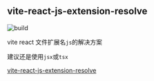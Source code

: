 ## vite-react-js-extension-resolve

![build](https://github.com/freeshineit/vite-react-js-extension-resolve/workflows/build/badge.svg)

vite react 文件扩展名`js`的解决方案

建议还是使用`jsx`或`tsx`

[vite-react-js-extension-resolve](https://stackblitz.com/edit/node-txxytk?file=vite.config.ts)
